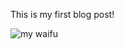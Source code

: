 <!--
id: 1
title: Hello world!
date: 2022-05-25
tags: blog,    hello, tag1, tag2
category: categoryTest
type: typeTest
path: blog-on-deno
-->

This is my first blog post!

![my waifu](test-picture.jpg "test")
<!-- ![my waifu](/assets/posts/test-picture.jpg "test") -->